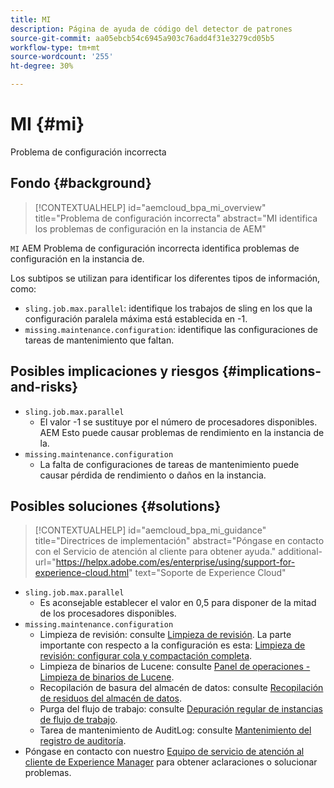 ```yaml
---
title: MI
description: Página de ayuda de código del detector de patrones
source-git-commit: aa05ebcb54c6945a903c76add4f31e3279cd05b5
workflow-type: tm+mt
source-wordcount: '255'
ht-degree: 30%

---
```


# MI {#mi}

Problema de configuración incorrecta

## Fondo {#background}

>[!CONTEXTUALHELP]
>id="aemcloud_bpa_mi_overview"
>title="Problema de configuración incorrecta"
>abstract="MI identifica los problemas de configuración en la instancia de AEM"

`MI`  AEM Problema de configuración incorrecta identifica problemas de configuración en la instancia de.

Los subtipos se utilizan para identificar los diferentes tipos de información, como:

* `sling.job.max.parallel`: identifique los trabajos de sling en los que la configuración paralela máxima está establecida en -1.
* `missing.maintenance.configuration`: identifique las configuraciones de tareas de mantenimiento que faltan.

## Posibles implicaciones y riesgos {#implications-and-risks}

* `sling.job.max.parallel`
   * El valor -1 se sustituye por el número de procesadores disponibles. AEM Esto puede causar problemas de rendimiento en la instancia de la.
* `missing.maintenance.configuration`
   * La falta de configuraciones de tareas de mantenimiento puede causar pérdida de rendimiento o daños en la instancia.

## Posibles soluciones {#solutions}

>[!CONTEXTUALHELP]
>id="aemcloud_bpa_mi_guidance"
>title="Directrices de implementación"
>abstract="Póngase en contacto con el Servicio de atención al cliente para obtener ayuda."
>additional-url="https://helpx.adobe.com/es/enterprise/using/support-for-experience-cloud.html" text="Soporte de Experience Cloud"

* `sling.job.max.parallel`
   * Es aconsejable establecer el valor en 0,5 para disponer de la mitad de los procesadores disponibles.
* `missing.maintenance.configuration`
   * Limpieza de revisión: consulte [Limpieza de revisión](https://experienceleague.adobe.com/docs/experience-manager-65/deploying/deploying/revision-cleanup.html). La parte importante con respecto a la configuración es esta: [Limpieza de revisión: configurar cola y compactación completa](https://experienceleague.adobe.com/docs/experience-manager-65/deploying/deploying/revision-cleanup.html#how-to-configure-full-and-tail-compaction).
   * Limpieza de binarios de Lucene: consulte [Panel de operaciones - Limpieza de binarios de Lucene](https://experienceleague.adobe.com/docs/experience-manager-65/administering/operations/operations-dashboard.html#lucene-binaries-cleanup).
   * Recopilación de basura del almacén de datos: consulte [Recopilación de residuos del almacén de datos](https://experienceleague.adobe.com/docs/experience-manager-65/administering/operations/data-store-garbage-collection.html).
   * Purga del flujo de trabajo: consulte [Depuración regular de instancias de flujo de trabajo](https://experienceleague.adobe.com/docs/experience-manager-65/administering/operations/workflows-administering.html?lang=es#regular-purging-of-workflow-instances).
   * Tarea de mantenimiento de AuditLog: consulte [Mantenimiento del registro de auditoría](https://experienceleague.adobe.com/docs/experience-manager-65/administering/operations/operations-audit-log.html).
* Póngase en contacto con nuestro [Equipo de servicio de atención al cliente de Experience Manager](https://helpx.adobe.com/es/enterprise/using/support-for-experience-cloud.html) para obtener aclaraciones o solucionar problemas.
